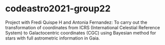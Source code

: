 # codeastro2021-group22
Project with Fredi Quispe H and Antonia Fernandez: To carry out the transformation of coordinates from ICRS (International Celestial Reference System) to Galactocentric coordinates (CGC) using Bayesian method for stars with full astrometric information in Gaia.
